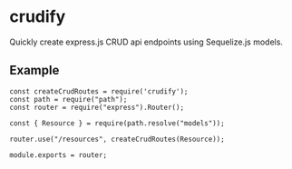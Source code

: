 # crudify

Quickly create express.js CRUD api endpoints using Sequelize.js models.

## Example

```
const createCrudRoutes = require('crudify');
const path = require("path");
const router = require("express").Router();

const { Resource } = require(path.resolve("models"));

router.use("/resources", createCrudRoutes(Resource));

module.exports = router;

```
